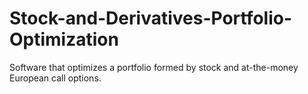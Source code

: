 # Stock-and-Derivatives-Portfolio-Optimization
Software that optimizes a portfolio formed by stock and at-the-money European call options.
